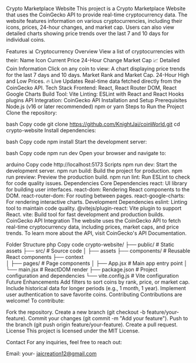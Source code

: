 Crypto Marketplace Website
This project is a Crypto Marketplace Website that uses the CoinGecko API to provide real-time cryptocurrency data. The website features information on various cryptocurrencies, including their icons, prices, 24-hour changes, and market cap. Users can also view detailed charts showing price trends over the last 7 and 10 days for individual coins.

Features
📊 Cryptocurrency Overview
View a list of cryptocurrencies with their:
Name
Icon
Current Price
24-Hour Change
Market Cap
📈 Detailed Coin Information
Click on any coin to view:
A chart displaying price trends for the last 7 days and 10 days.
Market Rank and Market Cap.
24-Hour High and Low Prices.
🔥 Live Updates
Real-time data fetched directly from the CoinGecko API.
Tech Stack
Frontend: React, React Router DOM, React Google Charts
Build Tool: Vite
Linting: ESLint with React and React Hooks plugins
API Integration: CoinGecko API
Installation and Setup
Prerequisites
Node.js (v16 or later recommended)
npm or yarn
Steps to Run the Project
Clone the repository:

bash
Copy code
git clone https://github.com/KnightJai/coinWorld.git
cd crypto-website
Install dependencies:

bash
Copy code
npm install
Start the development server:

bash
Copy code
npm run dev
Open your browser and navigate to:

arduino
Copy code
http://localhost:5173
Scripts
npm run dev: Start the development server.
npm run build: Build the project for production.
npm run preview: Preview the production build.
npm run lint: Run ESLint to check for code quality issues.
Dependencies
Core Dependencies
react: UI library for building user interfaces.
react-dom: Rendering React components to the DOM.
react-router-dom: For routing between pages.
react-google-charts: For rendering interactive charts.
Development Dependencies
eslint: Linting tool to maintain code quality.
@vitejs/plugin-react: Vite plugin to support React.
vite: Build tool for fast development and production builds.
CoinGecko API Integration
The website uses the CoinGecko API to fetch real-time cryptocurrency data, including prices, market caps, and price trends. To learn more about the API, visit CoinGecko's API Documentation.

Folder Structure
php
Copy code
crypto-website/
├── public/           # Static assets
├── src/              # Source code
│   ├── assets
    ├── components/   # Reusable React components
    ├── context  
│   ├── pages/        # Page components
│   ├── App.jsx       # Main app entry point
│   └── main.jsx     # ReactDOM render
├── package.json      # Project configuration and dependencies
└── vite.config.js    # Vite configuration
Future Enhancements
Add filters to sort coins by rank, price, or market cap.
Include historical data for longer periods (e.g., 1 month, 1 year).
Implement user authentication to save favorite coins.
Contributing
Contributions are welcome! To contribute:

Fork the repository.
Create a new branch (git checkout -b feature/your-feature).
Commit your changes (git commit -m "Add your feature").
Push to the branch (git push origin feature/your-feature).
Create a pull request.
License
This project is licensed under the MIT License.

Contact
For any inquiries, feel free to reach out:

Email: your- jaicreation12@gmail.com


